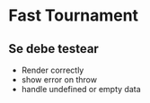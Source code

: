 # Fast Tournament

## Se debe testear

- Render correctly
- show error on throw
- handle undefined or empty data
